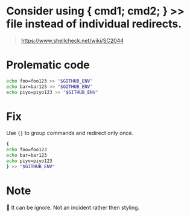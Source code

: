 # Consider using { cmd1; cmd2; } >> file instead of individual redirects.

> https://www.shellcheck.net/wiki/SC2044

# Prolematic code

```sh
echo foo=foo123 >> "$GITHUB_ENV"
echo bar=bar123 >> "$GITHUB_ENV"
echo piyo=piyo123 >> "$GITHUB_ENV"
```

# Fix

Use `{}` to group commands and redirect only once.

```sh
{
echo foo=foo123
echo bar=bar123
echo piyo=piyo123
} >> "$GITHUB_ENV"
```

# Note

🐰 It can be ignore. Not an incident rather then styling.
